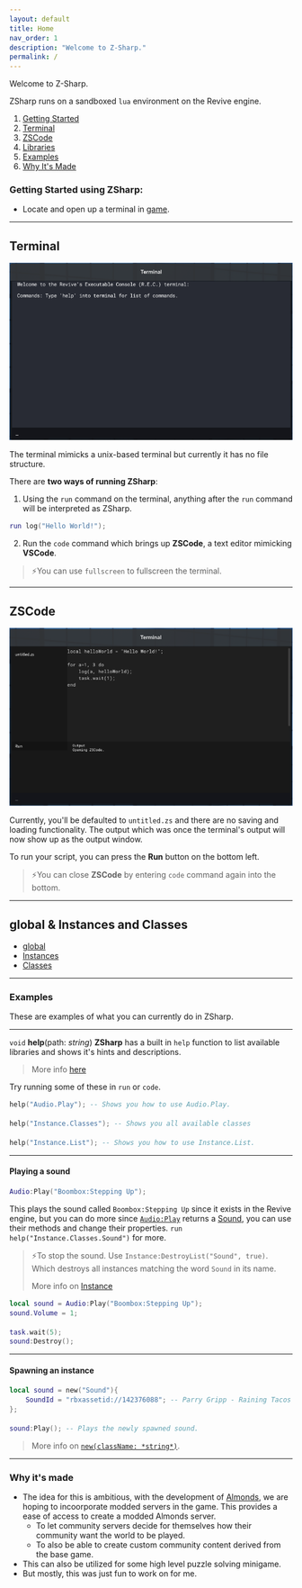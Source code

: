 ```yaml
---
layout: default
title: Home
nav_order: 1
description: "Welcome to Z-Sharp."
permalink: /
---
```


Welcome to Z-Sharp.

ZSharp runs on a sandboxed `lua` environment on the Revive engine.

1. [Getting Started](#getting-started-using-zsharp)
2. [Terminal](#terminal)
3. [ZSCode](#zscode)
4. [Libraries](#libraries)
5. [Examples](#examples)
6. [Why It's Made](#why-its-made)

### Getting Started using ZSharp:
- Locate and open up a terminal in [game](https://www.roblox.com/games/141084271/Rise-of-the-Dead).

---
## Terminal

![Terminal](resources/images/terminal.png)

The terminal mimicks a unix-based terminal but currently it has no file structure.

There are **two ways of running ZSharp**:
1) Using the `run` command on the terminal, anything after the `run` command will be interpreted as ZSharp.

```lua
run log("Hello World!");
```

2) Run the `code` command which brings up **ZSCode**, a text editor mimicking **VSCode**.

>⚡You can use `fullscreen` to fullscreen the terminal.

---
## ZSCode

![ZSCode](resources/images/zscode.png)

Currently, you'll be defaulted to `untitled.zs` and there are no saving and loading functionality. The output which was once the terminal's output will now show up as the output window.

To run your script, you can press the **Run** button on the bottom left.

>⚡You can close **ZSCode** by entering `code` command again into the bottom.

---


## global & Instances and Classes

<a name="libraries"></a>
- [global](docs/global)
- [Instances](docs/Instance.md)
- [Classes](docs/Class.md)

---
### Examples
These are examples of what you can currently do in ZSharp.

---

`void` **help**(path: *string*)
**ZSharp** has a built in `help` function to list available libraries and shows it's hints and descriptions.

> More info [here](docs/global#help)

Try running some of these in `run` or `code`.
```lua
help("Audio.Play"); -- Shows you how to use Audio.Play.

help("Instance.Classes"); -- Shows you all available classes

help("Instance.List"); -- Shows you how to use Instance.List.
```

---

#### Playing a sound
```lua
Audio:Play("Boombox:Stepping Up");
```

This plays the sound called `Boombox:Stepping Up` since it exists in the Revive engine, but you can do more since [`Audio:Play`](docs/Class/Audio.md#play) returns a [Sound](docs/Instance/Sound), you can use their methods and change their properties. `run help("Instance.Classes.Sound")` for more.

>⚡To stop the sound. Use `Instance:DestroyList("Sound", true)`. Which destroys all instances matching the word `Sound` in its name.
>
>More info on [Instance](docs/Instance)

```lua
local sound = Audio:Play("Boombox:Stepping Up");
sound.Volume = 1;

task.wait(5);
sound:Destroy();
```
---

#### Spawning an instance

```lua
local sound = new("Sound"){
    SoundId = "rbxassetid://142376088"; -- Parry Gripp - Raining Tacos
};

sound:Play(); -- Plays the newly spawned sound.
```

> More info on [`new(className: *string*)`](docs/global#new).

---

### Why it's made

- The idea for this is ambitious, with the development of [Almonds](https://www.roblox.com/games/5623142930/Almdes), we are hoping to incoorporate modded servers in the game. This provides a ease of access to create a modded Almonds server.
    - To let community servers decide for themselves how their community want the world to be played.
    - To also be able to create custom community content derived from the base game. 
- This can also be utilized for some high level puzzle solving minigame.
- But mostly, this was just fun to work on for me.